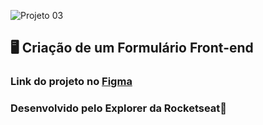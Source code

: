 ![Projeto 03](https://github.com/helenmartins4511/Projeto03/assets/140514387/9dec268f-1132-47b7-8475-74c75a8d138e)
##
## 🖥️ Criação de um Formulário Front-end 

### Link do projeto no [Figma](https://www.figma.com/file/IMiDs1oukbTyL3mEh3GWy2/Explorer-Stage-03-Projeto-01-(Copy)?type=design&node-id=1%3A28&mode=dev)

### Desenvolvido pelo Explorer da Rocketseat🚀
